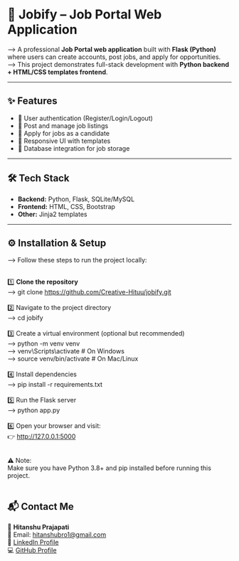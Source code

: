 # 💼 Jobify – Job Portal Web Application  

--> A professional **Job Portal web application** built with **Flask (Python)** where users can create accounts, post jobs, and apply for opportunities.<br>
--> This project demonstrates full-stack development with **Python backend + HTML/CSS templates frontend**. 

---

## ✨ Features  
- 🔐 User authentication (Register/Login/Logout)  
- 📝 Post and manage job listings  
- 👤 Apply for jobs as a candidate  
- 🎨 Responsive UI with templates  
- 💾 Database integration for job storage  

---

## 🛠️ Tech Stack  
- **Backend:** Python, Flask, SQLite/MySQL  
- **Frontend:** HTML, CSS, Bootstrap  
- **Other:** Jinja2 templates  

---

## ⚙️ Installation & Setup <br>
--> Follow these steps to run the project locally: <br><br>

1️⃣ **Clone the repository**<br>
--> git clone https://github.com/Creative-Hituu/jobify.git<br><br>
2️⃣ Navigate to the project directory<br>
--> cd jobify<br><br>
3️⃣ Create a virtual environment (optional but recommended)<br>
--> python -m venv venv<br>
--> venv\Scripts\activate   # On Windows<br>
--> source venv/bin/activate   # On Mac/Linux<br><br>
4️⃣ Install dependencies<br>
--> pip install -r requirements.txt<br><br>
5️⃣ Run the Flask server<br>
--> python app.py<br><br>
6️⃣ Open your browser and visit:<br>
👉 http://127.0.0.1:5000<br><br>

⚠️ Note:<br>
Make sure you have Python 3.8+ and pip installed before running this project.<br><br>

## 📬 Contact Me

👤 **Hitanshu Prajapati**  
📧 Email: hitanshubro1@gmail.com  
🔗 [LinkedIn Profile](https://www.linkedin.com/in/hitanshu-prajapati-hi)  
💻 [GitHub Profile](https://github.com/Creative-Hituu)  


